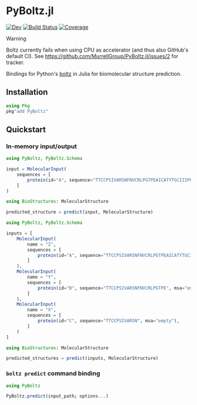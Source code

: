 # PyBoltz.jl

[![Dev](https://img.shields.io/badge/docs-dev-blue.svg)](https://MurrellGroup.github.io/PyBoltz.jl/dev/)
[![Build Status](https://github.com/MurrellGroup/PyBoltz.jl/actions/workflows/CI.yml/badge.svg?branch=main)](https://github.com/MurrellGroup/PyBoltz.jl/actions/workflows/CI.yml?query=branch%3Amain)
[![Coverage](https://codecov.io/gh/MurrellGroup/PyBoltz.jl/branch/main/graph/badge.svg)](https://codecov.io/gh/MurrellGroup/PyBoltz.jl)

> [!WARNING]
> Boltz currently fails when using CPU as accelerator (and thus also GitHub's default CI). See https://github.com/MurrellGroup/PyBoltz.jl/issues/2 for tracker.

Bindings for Python's [boltz](https://github.com/jwohlwend/boltz) in Julia for biomolecular structure prediction.

## Installation

```julia
using Pkg
pkg"add PyBoltz"
```

## Quickstart

### In-memory input/output

```julia
using PyBoltz, PyBoltz.Schema

input = MolecularInput(
    sequences = [
        protein(id="A", sequence="TTCCPSIVARSNFNVCRLPGTPEAICATYTGCIIIPGATCPGDYAN", msa="empty"),
    ]
)

using BioStructures: MolecularStructure

predicted_structure = predict(input, MolecularStructure)
```

```julia
using PyBoltz, PyBoltz.Schema

inputs = [
    MolecularInput(
        name = "Z",
        sequences = [
            protein(id="A", sequence="TTCCPSIVARSNFNVCRLPGTPEAICATYTGCIIIPGATCPGDYAN", msa="empty"),
        ]
    ),
    MolecularInput(
        name = "Y",
        sequences = [
            protein(id="B", sequence="TTCCPSIVARSNFNVCRLPGTPE", msa="empty"),
        ]
    ),
    MolecularInput(
        name = "X",
        sequences = [
            protein(id="C", sequence="TTCCPSIVARSN", msa="empty"),
        ]
    )
]

using BioStructures: MolecularStructure

predicted_structures = predict(inputs, MolecularStructure)
```

### `boltz predict` command binding

```julia
using PyBoltz

PyBoltz.predict(input_path; options...)
```
